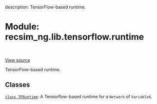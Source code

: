 description: TensorFlow-based runtime.

<div itemscope itemtype="http://developers.google.com/ReferenceObject">
<meta itemprop="name" content="recsim_ng.lib.tensorflow.runtime" />
<meta itemprop="path" content="Stable" />
</div>

# Module: recsim_ng.lib.tensorflow.runtime

<!-- Insert buttons and diff -->

<table class="tfo-notebook-buttons tfo-api nocontent" align="left">

</table>

<a target="_blank" href="https://github.com/google-research/recsim_ng/tree/master/recsim_ng/lib/tensorflow/runtime.py">View
source</a>

TensorFlow-based runtime.

## Classes

[`class TFRuntime`](../../../recsim_ng/lib/tensorflow/runtime/TFRuntime.md): A
Tensorflow-based runtime for a `Network` of `Variable`s.
